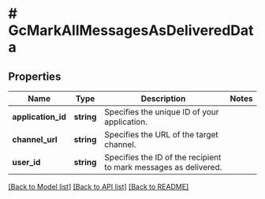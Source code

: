 # # GcMarkAllMessagesAsDeliveredData

## Properties

Name | Type | Description | Notes
------------ | ------------- | ------------- | -------------
**application_id** | **string** | Specifies the unique ID of your application. |
**channel_url** | **string** | Specifies the URL of the target channel. |
**user_id** | **string** | Specifies the ID of the recipient to mark messages as delivered. |

[[Back to Model list]](../../README.md#models) [[Back to API list]](../../README.md#endpoints) [[Back to README]](../../README.md)

